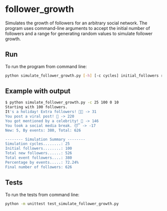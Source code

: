# follower_growth

Simulates the growth of followers for an arbitrary social network.
The program uses command-line arguments to accept the initial number of followers and a range for generating random values to simulate follower growth.

## Run

To run the program from command line:

```bash
python simulate_follower_growth.py [-h] [-c cycles] initial_followers random_range_start random_range_end
```

## Example with output

```bash
$ python simulate_follower_growth.py -c 25 100 0 10
Starting with 100 followers.
It's a holiday! Extra followers! 🎄🎊 -> 31
You post a viral post! 🚀 -> 220
You got mentioned by a celebrity! 🌟 -> 146
You took a social media break. 😴 -> -17
New: 5, By events: 380, Total: 626

-------- Simulation Summary --------
Simulation cycles........: 25
Initial followers........: 100
Total new followers......: 526
Total event followers....: 380
Percentage by events.....: 72.24%
Final number of followers: 626
```

## Tests

To run the tests from command line:

```bash
python -m unittest test_simulate_follower_growth.py
```
